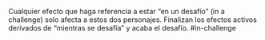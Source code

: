 Cualquier efecto que haga referencia a estar “en un desafío” (in a challenge) solo afecta a estos dos personajes. Finalizan los efectos activos derivados de “mientras se desafía” y acaba el desafío. 
#in-challenge